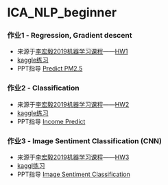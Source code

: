 # ICA_NLP_beginner

### 作业1 - Regression, Gradient descent
- 来源于[李宏毅2019机器学习课程](http://speech.ee.ntu.edu.tw/~tlkagk/courses_ML19.html)——[HW1](https://ntumlta2019.github.io/ml-web-hw1/)
- [kaggle练习](https://www.kaggle.com/c/ml2019spring-hw1/overview)  
- PPT指导 [Predict PM2.5 ](https://docs.google.com/presentation/d/1TkPQoOPyDY9IzzuaVsYq1E26D1NTmi_QA9S9c-rw9K8/edit#slide=id.g5047f99cc6_0_332)    

### 作业2 - Classification
- 来源于[李宏毅2019机器学习课程](http://speech.ee.ntu.edu.tw/~tlkagk/courses_ML19.html)——[HW2](https://ntumlta2019.github.io/ml-web-hw2/)
- [kaggle练习](https://www.kaggle.com/c/ml2019spring-hw2/overview)
- PPT指导 [Income Predict ](https://docs.google.com/presentation/d/1f4a81OqeG27pRHuqHXg7Qi0KJ4SlLBDpe9ljNu3IXT0/edit#slide=id.p1)

### 作业3 - Image Sentiment Classification (CNN)
- 来源于[李宏毅2019机器学习课程](http://speech.ee.ntu.edu.tw/~tlkagk/courses_ML19.html)——[HW3](https://ntumlta2019.github.io/ml-web-hw3/)
- [kaggl练习](https://www.kaggle.com/c/ml2019spring-hw3/overview)
- PPT指导 [Image Sentiment Classification](https://docs.google.com/presentation/d/1_UOEquMW4URIuTtrKGqwSPP4qtKIb7osT9ysTQ3Flmo/edit#slide=id.p)

